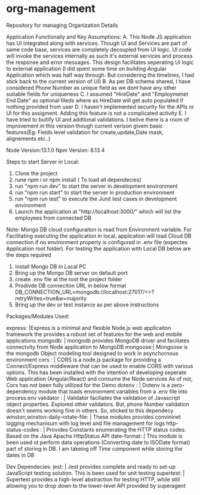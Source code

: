 # org-management
Repository for managing Organization Details

Application Functionaliy and Key Assumptions:
   A. This Node JS application has UI integrated along with services. Though UI and Services are part of same code base, 
   services are completely decoupled from UI logic. UI code will invoke the services internally as such it's external services and process 
   the response and error messages. This design facilitates seperating UI logic to external application 
   (I did spent some time on building Angular Application which was half way through. But considering the timelines, 
   I had stick back to the current version of UI)
  B. As per DB schema shared, I have considered Phone Number as unique field as we dont have any other suitable fields for uniqueness
  C. I assumed "HireDate" and "Employmenet End Date" as optional fileds where as HireDate will get auto populated if nothing provided from user
  D. I haven't implemented security for the APIs or UI for this assigment. Adding this feature is not a complicated activity
  E. I have tried to buitify UI and addtional validations. I belive there is a room of improvement in this version though current verison givem
  basic features(Eg: Fields level validation for create,update,Date mask, alignements etc..)

Node Version:13.1.0 Npm Version: 6.13.4

Steps to start Server in Local:
1. Clone the project
2. rune npm i or npm install ( To load all dependecies)
3. run "npm run dev" to start the server in development environment 
4. run "npm run start" to start the server in production environment
5. run "npm run test" to execute the Junit test cases in development environment
6. Launch the application at "http://localhost:3000/" which will list the employees from connected DB

Note:
Mongo DB cloud configuraiton is read from Environment variable. For Facilitating executing the application in local,
application will load Cloud DB connection if no environment property is configured in .env file (expectes Application root folder).
For testing the application with Local DB below are the steps required

1. Install Mongo DB in Local PC
2. Bring up the Mongo DB server on default port
3. create .env file at the root the project folder
4. Prodivde DB conneciton URL in below format
    DB_CONNECTION_URL=mongodb://localhost:27017/<<DB Name>>?retryWrites=true&w=majority
5. Bring up the dev or test instance as per above instructions 

Packages/Modules Used:

express: |Express is a minimal and flexible Node.js web applicaiton framework the provides
a robust set of features for the web and mobile applications
mongodb: | mongodb provides MongoDB driver and faciliates connectvity from Node application to MongoDB
mongoose:| Mongoose is the mongodb Object modeling tool designed to work in asynchornous environment
cors : | CORS is a node.js package for providing a Connect/Express middleware that can be used to enable CORS with various options.
         This has been installed with the intention of developing seperate Web application (Angular/React) and consume the Node services
         As of not, Cors has not been fully utilized for the Demo 
dotenv : | Dotenv is a zero-dependency module that loads environment variables from a .env file into process.env
validator : | Validator faciliates the validation of Javascript object properties. Explored other validators. But, phone Number 
              validation doesn't seems working fine in others. So, sticked to this dependecy
winston,winston-daily-rotate-file: | These modules provides convininet logging mechanisum with log level and file management for logs
http-status-codes : | Provides Constants enumerating the HTTP status codes. Based on the Java Apache HttpStatus API
date-format: | This module is been used ot perform data operations (Converting date to ISODate format) part of storing in DB. 
              I am takeing off Time component while storing the dates in DB 

Dev Dependecies:
jest: | Jest provides complete and ready to set-up JavaScript testing solution. This is been used for unit testing
supertest: |  Supertest provides a high-level abstraction for testing HTTP, while still allowing you to drop down to the lower-level API provided by superagent 

